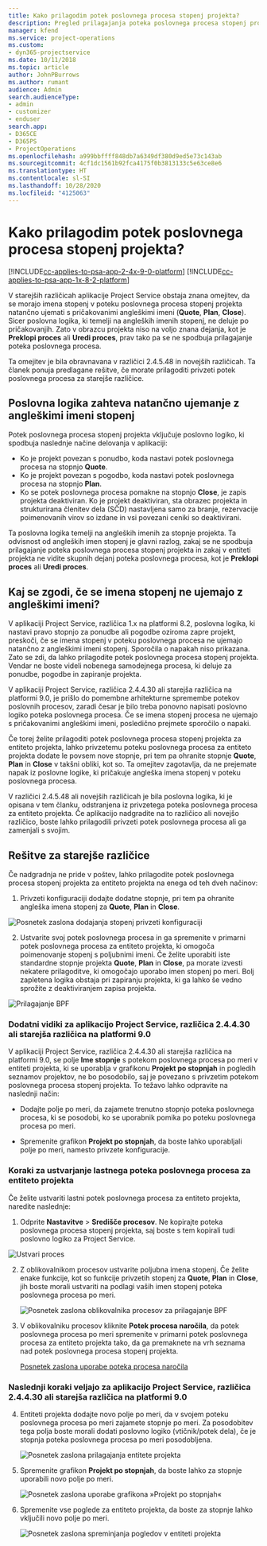 ```yaml
---
title: Kako prilagodim potek poslovnega procesa stopenj projekta?
description: Pregled prilagajanja poteka poslovnega procesa stopenj projekta.
manager: kfend
ms.service: project-operations
ms.custom:
- dyn365-projectservice
ms.date: 10/11/2018
ms.topic: article
author: JohnPBurrows
ms.author: rumant
audience: Admin
search.audienceType:
- admin
- customizer
- enduser
search.app:
- D365CE
- D365PS
- ProjectOperations
ms.openlocfilehash: a999bbffff848db7a6349df380d9ed5e73c143ab
ms.sourcegitcommit: 4cf1dc1561b92fca4175f0b3813133c5e63ce8e6
ms.translationtype: HT
ms.contentlocale: sl-SI
ms.lasthandoff: 10/28/2020
ms.locfileid: "4125063"
---
```

# <a name="how-do-i-customize-the-project-stages-business-process-flow"></a>Kako prilagodim potek poslovnega procesa stopenj projekta?
[!INCLUDE[cc-applies-to-psa-app-2-4x-9-0-platform](../includes/cc-applies-to-psa-app-2-4x-9-0-platform.md)]
[!INCLUDE[cc-applies-to-psa-app-1x-8-2-platform](../includes/cc-applies-to-psa-app-1x-8-2-platform.md)]

V starejših različicah aplikacije Project Service obstaja znana omejitev, da se morajo imena stopenj v poteku poslovnega procesa stopenj projekta natančno ujemati s pričakovanimi angleškimi imeni (**Quote**, **Plan**, **Close**). Sicer poslovna logika, ki temelji na angleških imenih stopenj, ne deluje po pričakovanjih. Zato v obrazcu projekta niso na voljo znana dejanja, kot je **Preklopi proces** ali **Uredi proces**, prav tako pa se ne spodbuja prilagajanje poteka poslovnega procesa. 

Ta omejitev je bila obravnavana v različici 2.4.5.48 in novejših različicah. Ta članek ponuja predlagane rešitve, če morate prilagoditi privzeti potek poslovnega procesa za starejše različice.  

## <a name="business-logic-requires-an-exact-match-with-english-stage-names"></a>Poslovna logika zahteva natančno ujemanje z angleškimi imeni stopenj

Potek poslovnega procesa stopenj projekta vključuje poslovno logiko, ki spodbuja naslednje načine delovanja v aplikaciji:
- Ko je projekt povezan s ponudbo, koda nastavi potek poslovnega procesa na stopnjo **Quote**.
- Ko je projekt povezan s pogodbo, koda nastavi potek poslovnega procesa na stopnjo **Plan**.
- Ko se potek poslovnega procesa pomakne na stopnjo **Close**, je zapis projekta deaktiviran. Ko je projekt deaktiviran, sta obrazec projekta in strukturirana členitev dela (SČD) nastavljena samo za branje, rezervacije poimenovanih virov so izdane in vsi povezani ceniki so deaktivirani.

Ta poslovna logika temelji na angleških imenih za stopnje projekta. Ta odvisnost od angleških imen stopenj je glavni razlog, zakaj se ne spodbuja prilagajanje poteka poslovnega procesa stopenj projekta in zakaj v entiteti projekta ne vidite skupnih dejanj poteka poslovnega procesa, kot je **Preklopi proces** ali **Uredi proces**.

## <a name="what-happens-if-the-stage-names-dont-match-the-english-names"></a>Kaj se zgodi, če se imena stopenj ne ujemajo z angleškimi imeni?

V aplikaciji Project Service, različica 1.x na platformi 8.2, poslovna logika, ki nastavi pravo stopnjo za ponudbe ali pogodbe oziroma zapre projekt, preskoči, če se imena stopenj v poteku poslovnega procesa ne ujemajo natančno z angleškimi imeni stopenj. Sporočila o napakah niso prikazana. Zato se zdi, da lahko prilagodite potek poslovnega procesa stopenj projekta. Vendar ne boste videli nobenega samodejnega procesa, ki deluje za ponudbe, pogodbe in zapiranje projekta.

V aplikaciji Project Service, različica 2.4.4.30 ali starejša različica na platformi 9.0, je prišlo do pomembne arhitekturne spremembe potekov poslovnih procesov, zaradi česar je bilo treba ponovno napisati poslovno logiko poteka poslovnega procesa. Če se imena stopenj procesa ne ujemajo s pričakovanimi angleškimi imeni, posledično prejmete sporočilo o napaki. 

Če torej želite prilagoditi potek poslovnega procesa stopenj projekta za entiteto projekta, lahko privzetemu poteku poslovnega procesa za entiteto projekta dodate le povsem nove stopnje, pri tem pa ohranite stopnje **Quote**, **Plan** in **Close** v takšni obliki, kot so. Ta omejitev zagotavlja, da ne prejemate napak iz poslovne logike, ki pričakuje angleška imena stopenj v poteku poslovnega procesa.

V različici 2.4.5.48 ali novejših različicah je bila poslovna logika, ki je opisana v tem članku, odstranjena iz privzetega poteka poslovnega procesa za entiteto projekta. Če aplikacijo nadgradite na to različico ali novejšo različico, boste lahko prilagodili privzeti potek poslovnega procesa ali ga zamenjali s svojim. 

## <a name="workarounds-for-earlier-versions"></a>Rešitve za starejše različice

Če nadgradnja ne pride v poštev, lahko prilagodite potek poslovnega procesa stopenj projekta za entiteto projekta na enega od teh dveh načinov:

1. Privzeti konfiguraciji dodajte dodatne stopnje, pri tem pa ohranite angleška imena stopenj za **Quote**, **Plan** in **Close**.


![Posnetek zaslona dodajanja stopenj privzeti konfiguraciji](media/FAQ-Customize-BPF-1.png)
 
2. Ustvarite svoj potek poslovnega procesa in ga spremenite v primarni potek poslovnega procesa za entiteto projekta, ki omogoča poimenovanje stopenj s poljubnimi imeni. Če želite uporabiti iste standardne stopnje projekta **Quote**, **Plan** in **Close**, pa morate izvesti nekatere prilagoditve, ki omogočajo uporabo imen stopenj po meri. Bolj zapletena logika obstaja pri zapiranju projekta, ki ga lahko še vedno sprožite z deaktiviranjem zapisa projekta.

![Prilagajanje BPF](media/FAQ-Customize-BPF-2.png)

### <a name="additional-considerations-for-project-service-app-version-24430-or-earlier-on-platform-90"></a>Dodatni vidiki za aplikacijo Project Service, različica 2.4.4.30 ali starejša različica na platformi 9.0

V aplikaciji Project Service, različica 2.4.4.30 ali starejša različica na platformi 9.0, se polje **Ime stopnje** s potekom poslovnega procesa po meri v entiteti projekta, ki se uporablja v grafikonu **Projekt po stopnjah** in pogledih seznamov projektov, ne bo posodobilo, saj je povezano s privzetim potekom poslovnega procesa stopenj projekta. To težavo lahko odpravite na naslednji način:

- Dodajte polje po meri, da zajamete trenutno stopnjo poteka poslovnega procesa, ki se posodobi, ko se uporabnik pomika po poteku poslovnega procesa po meri.

- Spremenite grafikon **Projekt po stopnjah**, da boste lahko uporabljali polje po meri, namesto privzete konfiguracije.

### <a name="steps-to-create-your-own-business-process-flow-for-the-project-entity"></a>Koraki za ustvarjanje lastnega poteka poslovnega procesa za entiteto projekta

Če želite ustvariti lastni potek poslovnega procesa za entiteto projekta, naredite naslednje:

1. Odprite **Nastavitve** > **Središče procesov**. Ne kopirajte poteka poslovnega procesa stopenj projekta, saj boste s tem kopirali tudi poslovno logiko za Project Service.

  ![Ustvari proces](media/FAQ-Customize-BPF-3.png)

2. Z oblikovalnikom procesov ustvarite poljubna imena stopenj. Če želite enake funkcije, kot so funkcije privzetih stopenj za **Quote**, **Plan** in **Close**, jih boste morali ustvariti na podlagi vaših imen stopenj poteka poslovnega procesa po meri.

   ![Posnetek zaslona oblikovalnika procesov za prilagajanje BPF](media/FAQ-Customize-BPF-4.png) 

3. V oblikovalniku procesov kliknite **Potek procesa naročila**, da potek poslovnega procesa po meri spremenite v primarni potek poslovnega procesa za entiteto projekta tako, da ga premaknete na vrh seznama nad potek poslovnega procesa stopenj projekta.


   [Posnetek zaslona uporabe poteka procesa naročila](media/FAQ-Customize-BPF-5-720.png)

### <a name="the-following-steps-apply-to-project-service-app-24430-or-earlier-on-the-90-platform"></a>Naslednji koraki veljajo za aplikacijo Project Service, različica 2.4.4.30 ali starejša različica na platformi 9.0

4. Entiteti projekta dodajte novo polje po meri, da v svojem poteku poslovnega procesa po meri zajamete stopnje po meri. Za posodobitev tega polja boste morali dodati poslovno logiko (vtičnik/potek dela), če je stopnja poteka poslovnega procesa po meri posodobljena.

   ![Posnetek zaslona prilagajanja entitete projekta](media/FAQ-Customize-BPF-6-720.png)

5. Spremenite grafikon **Projekt po stopnjah**, da boste lahko za stopnje uporabili novo polje po meri.

   ![Posnetek zaslona uporabe grafikona »Projekt po stopnjah«](media/FAQ-Customize-BPF-7-720.png)

6. Spremenite vse poglede za entiteto projekta, da boste za stopnje lahko vključili novo polje po meri.

   ![Posnetek zaslona spreminjanja pogledov v entiteti projekta](media/FAQ-Customize-BPF-8-720.png)

